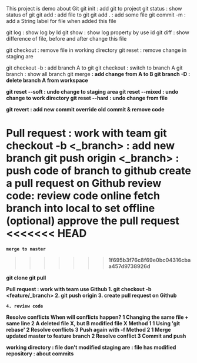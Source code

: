This project is demo about Git
git init : add git to project
git status : show status of git
git add : add file to git
    git add . : add some file
git commit -m <String> : add a String label for file when added this file

git log : show log by Id
git show : show log property by use id
git diff : show difference of file, before and after change this file

git checkout : remove file in working directory
git reset : remove change in staging are

git checkout -b <A> : add branch A to git
git checkout <A> : switch to branch A
git branch : show all branch
git merge <B> : add change from A to B
git branch -D <A> : delete branch A from workspace

git reset --soft : undo change to staging area
git reset --mixed : undo change to work directory
git reset --hard : undo change from file

git revert : add new commit override old commit & remove code


Pull request : work with team
    git checkout -b <_branch> : add new branch
    git push origin <_branch> : push code of branch to github
    create a pull request on Github
    review code:
        review code online
        fetch branch into local to set offline (optional)
        approve the pull request
<<<<<<< HEAD
=======
    merge to master
>>>>>>> 1f695b3f76c8f69e0bc04316cbaa457d9738926d

git clone
git pull

Pull request : work with team use Github
    1. git checkout -b <feature/_branch>
    2. git push origin <branch>
    3. create pull request on Github
   

    4. review code


Resolve conflicts
When will conflicts happen?
    1 Changing the same file + same line
    2 A deleted file X, but B modified file X
Method 1
    1 Using 'git rebase'
    2 Resolve conflicts 
    3 Push again with -f
Method 2
    1 Merge updated master to feature branch
    2 Resolve conflict
    3 Commit and push
<!-- -------- -->
working directory : file don't  modified
staging are : file has modified
repository : about commits